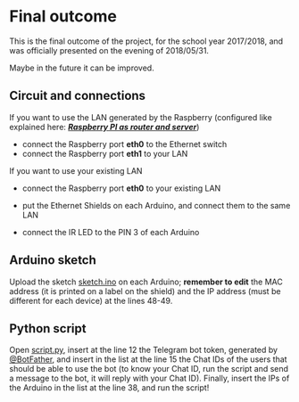 # Final outcome
This is the final outcome of the project, for the school year 2017/2018, and was officially presented on the evening of 2018/05/31.

Maybe in the future it can be improved.

## Circuit and connections
If you want to use the LAN generated by the Raspberry (configured like explained here: [***Raspberry PI as router and server***](../001_Raspberry_PI_as_router_and_server/README.md))
* connect the Raspberry port **eth0** to the Ethernet switch
* connect the Raspberry port **eth1** to your LAN

If you want to use your existing LAN
* connect the Raspberry port **eth0** to your existing LAN

* put the Ethernet Shields on each Arduino, and connect them to the same LAN
* connect the IR LED to the PIN 3 of each Arduino

## Arduino sketch
Upload the sketch [sketch.ino](sketch.ino) on each Arduino; **remember to edit** the MAC address (it is printed on a label on the shield) and the IP address (must be different for each device) at the lines 48-49.

## Python script
Open [script.py](script.py), insert at the line 12 the Telegram bot token, generated by [@BotFather](http://t.me/botfather), and insert in the list at the line 15 the Chat IDs of the users that should be able to use the bot (to know your Chat ID, run the script and send a message to the bot, it will reply with your Chat ID).
Finally, insert the IPs of the Arduino in the list at the line 38, and run the script!

